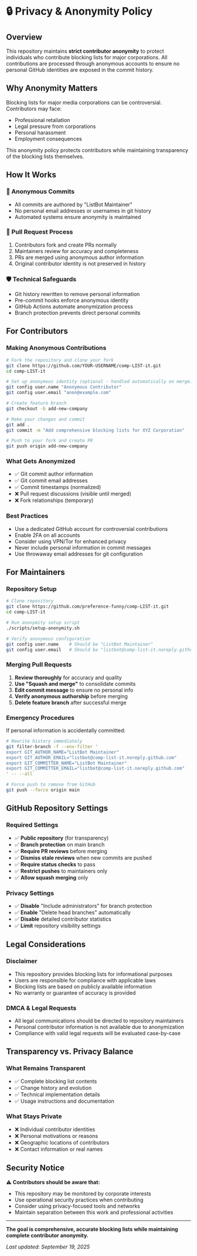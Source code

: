 # 🔒 Privacy & Anonymity Policy

## Overview

This repository maintains **strict contributor anonymity** to protect individuals who contribute blocking lists for major corporations. All contributions are processed through anonymous accounts to ensure no personal GitHub identities are exposed in the commit history.

## Why Anonymity Matters

Blocking lists for major media corporations can be controversial. Contributors may face:

- Professional retaliation
- Legal pressure from corporations
- Personal harassment
- Employment consequences

This anonymity policy protects contributors while maintaining transparency of the blocking lists themselves.

## How It Works

### 🤖 Anonymous Commits
- All commits are authored by "ListBot Maintainer"
- No personal email addresses or usernames in git history
- Automated systems ensure anonymity is maintained

### 🔄 Pull Request Process
1. Contributors fork and create PRs normally
2. Maintainers review for accuracy and completeness  
3. PRs are merged using anonymous author information
4. Original contributor identity is not preserved in history

### 🛡️ Technical Safeguards
- Git history rewritten to remove personal information
- Pre-commit hooks enforce anonymous identity
- GitHub Actions automate anonymization process
- Branch protection prevents direct personal commits

## For Contributors

### Making Anonymous Contributions

```bash
# Fork the repository and clone your fork
git clone https://github.com/YOUR-USERNAME/comp-LIST-it.git
cd comp-LIST-it

# Set up anonymous identity (optional - handled automatically on merge)
git config user.name "Anonymous Contributor"
git config user.email "anon@example.com"

# Create feature branch
git checkout -b add-new-company

# Make your changes and commit
git add .
git commit -m "Add comprehensive blocking lists for XYZ Corporation"

# Push to your fork and create PR
git push origin add-new-company
```

### What Gets Anonymized
- ✅ Git commit author information
- ✅ Git commit email addresses  
- ✅ Commit timestamps (normalized)
- ❌ Pull request discussions (visible until merged)
- ❌ Fork relationships (temporary)

### Best Practices
- Use a dedicated GitHub account for controversial contributions
- Enable 2FA on all accounts
- Consider using VPN/Tor for enhanced privacy
- Never include personal information in commit messages
- Use throwaway email addresses for git configuration

## For Maintainers

### Repository Setup
```bash
# Clone repository
git clone https://github.com/preference-funny/comp-LIST-it.git
cd comp-LIST-it

# Run anonymity setup script
./scripts/setup-anonymity.sh

# Verify anonymous configuration
git config user.name    # Should be "ListBot Maintainer"
git config user.email   # Should be "listbot@comp-list-it.noreply.github.com"
```

### Merging Pull Requests
1. **Review thoroughly** for accuracy and quality
2. **Use "Squash and merge"** to consolidate commits
3. **Edit commit message** to ensure no personal info
4. **Verify anonymous authorship** before merging
5. **Delete feature branch** after successful merge

### Emergency Procedures
If personal information is accidentally committed:

```bash
# Rewrite history immediately
git filter-branch -f --env-filter '
export GIT_AUTHOR_NAME="ListBot Maintainer"
export GIT_AUTHOR_EMAIL="listbot@comp-list-it.noreply.github.com"
export GIT_COMMITTER_NAME="ListBot Maintainer"  
export GIT_COMMITTER_EMAIL="listbot@comp-list-it.noreply.github.com"
' -- --all

# Force push to remove from GitHub
git push --force origin main
```

## GitHub Repository Settings

### Required Settings
- ✅ **Public repository** (for transparency)
- ✅ **Branch protection** on main branch
- ✅ **Require PR reviews** before merging
- ✅ **Dismiss stale reviews** when new commits are pushed
- ✅ **Require status checks** to pass
- ✅ **Restrict pushes** to maintainers only
- ✅ **Allow squash merging** only

### Privacy Settings
- ✅ **Disable** "Include administrators" for branch protection
- ✅ **Enable** "Delete head branches" automatically
- ✅ **Disable** detailed contributor statistics
- ✅ **Limit** repository visibility settings

## Legal Considerations

### Disclaimer
- This repository provides blocking lists for informational purposes
- Users are responsible for compliance with applicable laws
- Blocking lists are based on publicly available information
- No warranty or guarantee of accuracy is provided

### DMCA & Legal Requests
- All legal communications should be directed to repository maintainers
- Personal contributor information is not available due to anonymization
- Compliance with valid legal requests will be evaluated case-by-case

## Transparency vs. Privacy Balance

### What Remains Transparent
- ✅ Complete blocking list contents
- ✅ Change history and evolution
- ✅ Technical implementation details
- ✅ Usage instructions and documentation

### What Stays Private
- ❌ Individual contributor identities
- ❌ Personal motivations or reasons
- ❌ Geographic locations of contributors
- ❌ Contact information or real names

## Security Notice

⚠️ **Contributors should be aware that:**
- This repository may be monitored by corporate interests
- Use operational security practices when contributing
- Consider using privacy-focused tools and networks
- Maintain separation between this work and professional activities

---

**The goal is comprehensive, accurate blocking lists while maintaining complete contributor anonymity.**

*Last updated: September 19, 2025*